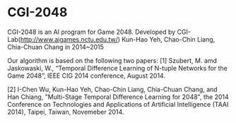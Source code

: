 # CGI-2048

CGI-2048 is an AI program for Game 2048. Developed by CGI-Lab(http://www.aigames.nctu.edu.tw/) Kun-Hao Yeh, Chao-Chin Liang, Chia-Chuan Chang in 2014~2015

Our algorithm is based on the following two papers:
[1] Szubert, M. amd Jaskowaski, W., “Temporal Difference Learning of N-tuple Networks for the Game 2048”, IEEE CIG 2014 conference, August 2014.

[2] I-Chen Wu, Kun-Hao Yeh, Chao-Chin Liang, Chia-Chuan Chang, and Han Chiang, "Multi-Stage Temporal Difference Learning for 2048", the 2014 Conference on Technologies and Applications of Artificial Intelligence (TAAI 2014), Taipei, Taiwan, Novemeber 2014.
